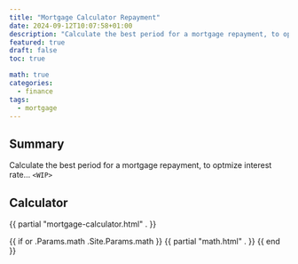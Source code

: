```yaml
---
title: "Mortgage Calculator Repayment"
date: 2024-09-12T10:07:58+01:00
description: "Calculate the best period for a mortgage repayment, to optmize interest rate"
featured: true
draft: false
toc: true

math: true
categories:
  - finance
tags:
  - mortgage
---
```


## Summary

Calculate the best period for a mortgage repayment, to optmize interest rate... `<WIP>`

## Calculator

{{ partial "mortgage-calculator.html" . }}

{{ if or .Params.math .Site.Params.math }}
{{ partial "math.html" . }}
{{ end }}